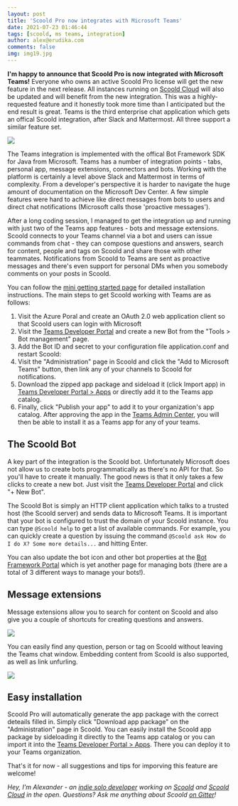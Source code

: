 ```yaml
---
layout: post
title: 'Scoold Pro now integrates with Microsoft Teams'
date: 2021-07-23 01:46:44
tags: [scoold, ms teams, integration]
author: alex@erudika.com
comments: false
img: img19.jpg
---
```


**I'm happy to announce that Scoold Pro is now integrated with Microsoft Teams!** Everyone who owns an active Scoold Pro
license will get the new feature in the next release. All instances running on [Scoold Cloud](https://cloud.scoold.com) 
will also be updated and will benefit from the new integration. This was a highly-requested feature and it honestly
took more time than I anticipated but the end result is great. Teams is the third enterprise chat application which 
gets an offical Scoold integration, after Slack and Mattermost. All three support a similar feature set.

<!-- more -->

![](../assets/img/blogpost_media18.png)

The Teams integration is implemented with the offical Bot Framework SDK for Java from Microsoft. Teams has a number of
integration points - tabs, personal app, message extensions, connectors and bots. Working with the platform is certainly
a level above Slack and Mattermost in terms of complexity. From a developer's perspective it is harder to navigate the
huge amount of documentation on the Microsoft Dev Center. A few simple features were hard to achieve like direct messages
from bots to users and direct chat notifications (Microsoft calls those 'proactive messages').

After a long coding session, I managed to get the integration up and running with just two of the Teams app features -
bots and message extensions. Scoold connects to your Teams channel via a bot and users can issue commands from chat - they
can compose questions and answers, search for content, people and tags on Scoold and share those with other teammates.
Notifications from Scoold to Teams are sent as proactive messages and there's even support for personal DMs when you 
somebody comments on your posts in Scoold.

You can follow the [mini getting started page](https://scoold.com/teams.html) for detailed installation instructions.
The main steps to get Scoold working with Teams are as follows:

1. Visit the Azure Poral and create an OAuth 2.0 web application client so that Scoold users can login with Microsoft
2. Visit the [Teams Developer Portal](https://dev.teams.microsoft.com/bots) and create a new Bot from the 
"Tools > Bot management" page.
3. Add the Bot ID and secret to your configuration file application.conf and restart Scoold:
4. Visit the "Administration" page in Scoold and click the "Add to Microsoft Teams" button, then link any of your 
channels to Scoold for notifications.
5. Download the zipped app package and sideload it (click Import app) in 
[Teams Developer Portal > Apps](https://dev.teams.microsoft.com/apps) or directly add it to the Teams app catalog.
6. Finally, click "Publish your app" to add it to your organization's app catalog. After approving the app in the 
[Teams Admin Center](https://admin.teams.microsoft.com/policies/manage-apps), you will then be able to install it as a 
Teams app for any of your teams.


## The Scoold Bot

A key part of the integration is the Scoold bot. Unfortunately Microsoft does not allow us to create bots programmatically 
as there's no API for that. So you'll have to create it manually. The good news is that it only takes a few clicks to 
create a new bot. Just visit the [Teams Developer Portal](https://dev.teams.microsoft.com/bots) and click "+ New Bot".

The Scoold Bot is simply an HTTP client application which talks to a trusted host (the Scoold server) and sends data to
Microsoft Teams. It is important that your bot is configured to trust the domain of your Scoold instance.
You can type `@Scoold help` to get a list of available commands. For example, you can quickly create a question by 
issuing the command `@Scoold ask How do I do X? Some more details...` and hitting Enter.

You can also update the bot icon and other bot properties at the [Bot Framework Portal](https://dev.botframework.com/bots) 
which is yet another page for managing bots (there are a total of 3 different ways to manage your bots!).

## Message extensions

Message extensions allow you to search for content on Scoold and also give you a couple of shortcuts for creating questions
and answers.

![](../assets/img/teams_intro1.png)

You can easily find any question, person or tag on Scoold without leaving the Teams chat window. Embedding content from Scoold
is also supported, as well as link unfurling.

![](../assets/img/teams_intro3.png)

## Easy installation

Scoold Pro will automatically generate the app package with the correct deteails filled in. Simply click "Download app package"
on the "Administration" page in Scoold.
You can easily install the Scoold app package by sideloading it directly to the Teams app catalog or you can import it into the
[Teams Developer Portal > Apps](https://dev.teams.microsoft.com/apps). There you can deploy it to your Teams organization.

That's it for now - all suggestions and tips for imporving this feature are welcome!


*Hey, I'm Alexander - an [indie solo developer](https://www.indiehackers.com/albogdano) working on 
[Scoold](https://scoold.com) and [Scoold Cloud](https://cloud.scoold.com) in the open. Questions? Ask me anything about Scoold 
[on Gitter](https://gitter.im/Erudika/scoold)!*